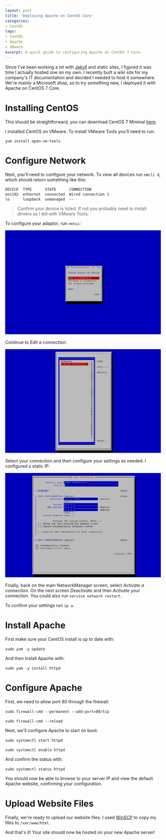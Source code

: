 ```yaml
---
layout: post
title: 'Deploying Apache on CentOS Core'
categories:
- CentOS
tags:
- CentOS
- Apache
- VMware
excerpt: A quick guide to configuring Apache on CentOS 7 Core.
---
```


Since I've been working a lot with [Jekyll](https://jekyllrb.com/) and static sites, I figured it was time I actually hosted one on my own. I recently built a wiki site for my company's IT documentation and decided I needed to host it somewhere. We're mainly a Microsoft shop, so to try something new, I deployed it with Apache on CentOS 7 Core.

# Installing CentOS

This should be straightforward, you can download CentOS 7 Minimal [here](http://isoredirect.centos.org/centos/7/isos/x86_64/CentOS-7-x86_64-Minimal-1611.iso).

I installed CentOS on VMware. To install VMware Tools you'll need to run:

``` console
yum install open-vm-tools
```

# Configure Network

Next, you'll need to configure your network. To view all devices run `nmcli d`, which should return something like this:

``` console
DEVICE  TYPE      STATE      CONNECTION
ens192  ethernet  connected  Wired connection 1
lo      loopback  unmanaged  --
```

> Confirm your device is listed. If not you probably need to install drivers as I did with VMware Tools.

To configure your adaptor, run `nmtui`:

![nmtui](/images/nmtui.png)

Continue to *Edit a connection*:

![nmtui](/images/nmtuieditconnection.png)

Select your connection and then configure your settings as needed. I configured a static IP:

![nmtui](/images/nmtuisettings.png)

Finally, back on the main NetworkManager screen, select *Activate a connection*. On the next screen *Deactivate* and then *Activate* your connection. You could also run `service network restart`.

To confirm your settings run `ip a`.

# Install Apache

First make sure your CentOS install is up to date with:

`sudo yum -y update`

And then install Apache with:

`sudo yum -y install httpd`

# Configure Apache

First, we need to allow port 80 through the firewall:

`sudo firewall-cmd --permanent --add-port=80/tcp`

`sudo firewall-cmd --reload`

Next, we'll configure Apache to start on boot:

`sudo systemctl start httpd`

`sudo systemctl enable httpd`

And confirm the status with:

`sudo systemctl status httpd`

You should now be able to browse to your server IP and view the default Apache website, confirming your configuration.

# Upload Website Files

Finally, we're ready to upload our website files. I used [WinSCP](https://winscp.net/eng/download.php) to copy my files to `/var/www/html`.

And that's it! Your site should now be hosted on your new Apache server!